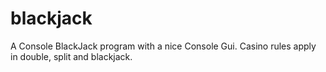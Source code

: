 # blackjack

A Console BlackJack program with a nice Console Gui. Casino rules apply in double, split and blackjack.
